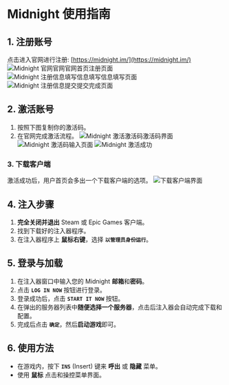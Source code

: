 # Midnight 使用指南

## 1. 注册账号
点击进入官网进行注册: [https://midnight.im/](https://midnight.im/)
![Midnight 官网官网官网首页注册页面](https://tc.windbell.cc/i/2025/09/10/654597.webp)
![Midnight 注册信息填写信息填写信息填写页面](https://tc.windbell.cc/i/2025/09/10/630222.webp)
![Midnight 注册信息提交提交完成页面](https://tc.windbell.cc/i/2025/09/10/300034.webp)

## 2. 激活账号
1.  按照下图复制你的激活码。
2.  在官网完成激活流程。
![Midnight 激活激活码激活码界面](https://docs.yeyewiki.top/~gitbook/image?url=https%3A%2F%2F3377704463-files.gitbook.io%2F%7E%2Ffiles%2Fv0%2Fb%2Fgitbook-x-prod.appspot.com%2Fo%2Fspaces%252F0mNwzCfu7IGVWwy78oAF%252Fuploads%252Fvvgx3qoY4nwdfaOOyI4b%252Fimage.png%3Falt%3Dmedia%26token%3De6c8fe88-d4be-400f-bc45-137307d8745e&width=768&dpr=1&quality=100&sign=b3ca4b46&sv=2)
![Midnight 激活码输入页面](https://docs.yeyewiki.top/~gitbook/image?url=https%3A%2F%2F3377704463-files.gitbook.io%2F%7E%2Ffiles%2Fv0%2Fb%2Fgitbook-x-prod.appspot.com%2Fo%2Fspaces%252F0mNwzCfu7IGVWwy78oAF%252Fuploads%252FwT7bF4CsO1BKeaFagLxN%252Fimage.png%3Falt%3Dmedia%26token%3D931052ed-d6a9-459a-ac10-2e3e3adc8915&width=768&dpr=1&quality=100&sign=5f2dd986&sv=2)
![Midnight 激活成功](https://docs.yeyewiki.top/~gitbook/image?url=https%3A%2F%2F3377704463-files.gitbook.io%2F%7E%2Ffiles%2Fv0%2Fb%2Fgitbook-x-prod.appspot.com%2Fo%2Fspaces%252F0mNwzCfu7IGVWwy78oAF%252Fuploads%252FXEhtecBdaxzltnbB5K7A%252Fimage.png%3Falt%3Dmedia%26token%3Dada7e8f2-df49-45c0-b882-08a50678a0c3&width=768&dpr=1&quality=100&sign=28716dbc&sv=2)

### 3. 下载客户端
激活成功后，用户首页会多出一个下载客户端的选项。
![下载客户端界面](https://docs.yeyewiki.top/~gitbook/image?url=https%3A%2F%2F3377704463-files.gitbook.io%2F%7E%2Ffiles%2Fv0%2Fb%2Fgitbook-x-prod.appspot.com%2Fo%2Fspaces%252F0mNwzCfu7IGVWwy78oAF%252Fuploads%252FLQk0GvvESSy4i1Twxm1s%252Fimage.png%3Falt%3Dmedia%26token%3D4296bc36-7d02-40b5-aa47-4606a0dd2bf3&width=768&dpr=1&quality=100&sign=89f0e230&sv=2)

## 4. 注入步骤
1.  **完全关闭并退出** Steam 或 Epic Games 客户端。
2.  找到下载好的注入器程序。
3.  在注入器程序上 **鼠标右键**，选择 **`以管理员身份运行`**。

## 5. 登录与加载
1.  在注入器窗口中输入您的 Midnight **邮箱**和**密码**。
2.  点击 **`LOG IN NOW`** 按钮进行登录。
3.  登录成功后，点击 **`START IT NOW`** 按钮。
4.  在弹出的服务器列表中**随便选择一个服务器**，点击后注入器会自动完成下载和配置。
5.  完成后点击 **`确定`**，然后**启动游戏**即可。

## 6. 使用方法
-   在游戏内，按下 **`INS`** (Insert) 键来 **呼出** 或 **隐藏** 菜单。
-   使用 **鼠标** 点击和操控菜单界面。
